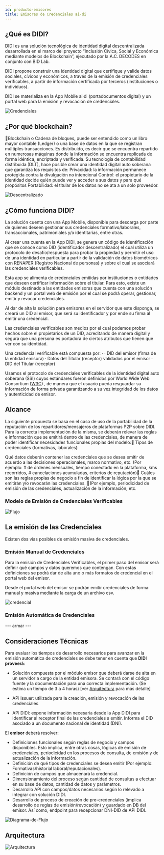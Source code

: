 ```yaml
---
id: producto-emisores
title: Emisores de Credenciales ai·di
---
```


## ¿Qué es DIDI?

DIDI es una solución tecnológica de identidad digital descentralizada desarrollada en el marco del proyecto “Inclusión Cívica, Social  y Económica mediante modelos de Blockchain”, ejecutado por la A.C. DECODES en conjunto con BID Lab.

DIDI propone construir una identidad digital que certifique y valide datos sociales, cívicos y económicos, a través de la emisión de credenciales verificables, a partir de información certificada por terceros (instituciones o individuos). 

DIDI se materializa en la App Mobile ai·di (portadocumentos digital) y un portal web para la emisión y revocación de credenciales.

![Credenciales](./images/credenciales.png)

## ¿Por qué blockchain?
Blockchain o Cadena de bloques, puede ser entendido como un libro mayor contable (Ledger) o una base de datos en la que se registran múltiples transacciones. Es distribuido, es decir que se encuentra repartido en numerosas máquinas donde la información se encuentra replicada de forma idéntica, encriptada y verificada. Su tecnología de contabilidad distribuida (DLT), hace posible crear una identidad digital auto soberana que garantiza los requisitos de:
Privacidad: la información permanece protegida contra la divulgación no intencional
Control: el propietario de la identidad decide quién puede ver y acceder a sus datos y para qué propósitos
Portabilidad: el titular de los datos no se ata a un solo proveedor.

![Descentralizado](./images/descentralizar.png)

## ¿Cómo funciona DIDI?
La solución cuenta con una App Mobile, disponible para descarga por parte de quienes deseen gestionar sus credenciales formativo/laborales, transaccionales, patrimoniales y/o identitarias, entre otras.

Al crear una cuenta en la App DIDI, se genera un código de identificación que se conoce como DID (identificador descentralizado) el cual utiliza un protocolo de desafío/respuesta para probar la propiedad y permitir el uso de una identidad en particular a partir de la validación de datos biométricos con RENAPER (Registro Nacional de personas) y sobre el cual se asociará las credenciales verificables. 

Esta app se alimenta de credenciales emitidas por instituciones o entidades que deseen certificar información sobre el titular. Para esto, existe un módulo destinado a las entidades emisoras que cuenta con una solución backend y un portal web de emisión por el cual se podrá operar, gestionar, emitir y revocar credenciales.

Al dar de alta la solución para emisores en el servidor que este disponga,  se creará un DID al emisor, que será su identificador y por ende su firma al emitir una credencial.

Las credenciales verificables son medios por el cual podemos probar hechos sobre el propietarios de un DID, acreditando de manera digital y segura que una persona es portadora de ciertos atributos que tienen que ver con su identidad.


Una credencial verificable está compuesta por:
·	· DID del emisor (firma de la entidad emisora)
	· Datos del Titular (receptor) validados por el emisor
	· DID del Titular (receptor)

Usamos el protocolo de credenciales verificables de la identidad digital auto soberana (SSI) cuyos estándares fueron definidos por World Wide Web Consortium ([W3C](https://w3c.github.io/vc-data-model/)) , de manera que el usuario pueda resguardar su información de forma privada garantizando a su vez integridad de los datos y autenticidad de emisor.

## Alcance
La siguiente propuesta se basa en el caso de uso de la portabilidad de la reputación de los repartidores/mensajeros de plataformas P2P sobre DIDI. 
Para la correcta implementación de la misma, se deberán relevar las reglas e información que se emitirá dentro de las credenciales, de manera de poder identificar necesidades funcionales propias del modelo:
Tipos de credenciales (formativas, laborales)

Qué datos deberán contener las credenciales que se desea emitir de acuerdo a las decisiones operacionales, marco normativo, etc. (Por ejemplo: # de órdenes mensuales, tiempo conectado en la plataforma, kms recorridos, # cancelaciones acumuladas, criterios de reputación)
Cuáles son las reglas propias de negocio a fin de identificar la lógica por la que se emitirán y/o revocarán las credenciales. (Por ejemplo, periodicidad de emisión de las credenciales, actualización de la información, etc.

### Modelo de Emisión de Credenciales Verificables
![Flujo](./images/flujo-emisores.png)

## La emisión de las Credenciales
Existen dos vías posibles de emisión masiva de credenciales.

### Emisión Manual de Credenciales
Para la emisión de Credenciales Verificables, el primer paso del emisor será definir qué campos y datos queremos que contengan. Con estas definiciones se podrá dar de alta uno o más formatos de credencial en el portal web del emisor.

Desde el portal web del emisor se podrán emitir credenciales de forma manual y masiva mediante la carga de un archivo csv.

![credencial](./images/ejemplo-credencial.png)

### Emisión Automática de Credenciales
--- armar ---

## Consideraciones Técnicas
Para evaluar los tiempos de desarrollo necesarios para avanzar en la emisión automática de credenciales se debe tener en cuenta que **DIDI proveerá**:

* Solución compuesta por el módulo emisor que deberá darse de alta en un servidor a cargo de la entidad emisora. Se contará con el código fuente y la documentación para una correcta implementación. (Se estima un tiempo de 3 a 4 horas) [ver [Arquitectura](www.didi.org.ar) para más detalle]

* API Issuer: utilizada para la creación, emisión y revocación de las credenciales.

* API DIDI: expone información necesaria desde la App DIDI para identificar al receptor final de las credenciales a emitir. Informa el DID asociado a un documento nacional de identidad (DNI).

El **emisor** deberá resolver:
* Definiciones funcionales según reglas de negocio y campos disponibles. Esto implica, entre otras cosas, lógicas de emisión de credenciales, periodicidad en los procesos de consulta, de emisión y de actualización de la información.
* Definición de qué tipos de credenciales se desea emitir (Por ejemplo: Formativas/historial laboral/reputacionales).
* Definición de campos que almacenará la credencial.
* Dimensionamiento del proceso según cantidad de consultas a efectuar en su base de datos, cantidad de datos y parámetros.
* Desarrollo API con campos/datos necesarios según lo relevado a integrar con solución DIDI.
* Desarrollo de proceso de creación de pre-credenciales (implica desarrollo de reglas de emisión/revocación) y guardado en DB del emisor. Así como, endpoint para recepcionar DNI-DID de API DIDI.

![Diagrama-de-Flujo](./images/diagrama-de-flujo.png)

## Arquitectura
![Arquitectura](./images/arquitectura.png)